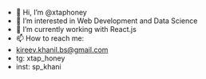 - 👋 Hi, I’m @xtaphoney
- 👀 I’m interested in Web Development and Data Science
- 🌱 I’m currently working with React.js
- 📫 How to reach me:
- kireev.khanil.bs@gmail.com
- tg: xtap_honey
- inst: sp_khani

<!---
xtaphoney/xtaphoney is a ✨ special ✨ repository because its `README.md` (this file) appears on your GitHub profile.
You can click the Preview link to take a look at your changes.
--->
